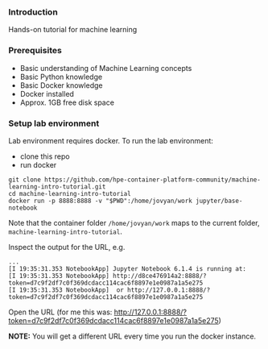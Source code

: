 ### Introduction

Hands-on tutorial for machine learning

### Prerequisites

- Basic understanding of Machine Learning concepts
- Basic Python knowledge
- Basic Docker knowledge
- Docker installed
- Approx. 1GB free disk space

### Setup lab environment

Lab environment requires docker. To run the lab environment:

- clone this repo
- run docker

```console
git clone https://github.com/hpe-container-platform-community/machine-learning-intro-tutorial.git
cd machine-learning-intro-tutorial
docker run -p 8888:8888 -v "$PWD":/home/jovyan/work jupyter/base-notebook
```

Note that the container folder `/home/jovyan/work` maps to the current folder, `machine-learning-intro-tutorial`.

Inspect the output for the URL, e.g.

```console
...
[I 19:35:31.353 NotebookApp] Jupyter Notebook 6.1.4 is running at:
[I 19:35:31.353 NotebookApp] http://d8ce476914a2:8888/?token=d7c9f2df7c0f369dcdacc114cac6f8897e1e0987a1a5e275
[I 19:35:31.353 NotebookApp]  or http://127.0.0.1:8888/?token=d7c9f2df7c0f369dcdacc114cac6f8897e1e0987a1a5e275
```

Open the URL (for me this was: http://127.0.0.1:8888/?token=d7c9f2df7c0f369dcdacc114cac6f8897e1e0987a1a5e275)

**NOTE:** You will get a different URL every time you run the docker instance.




